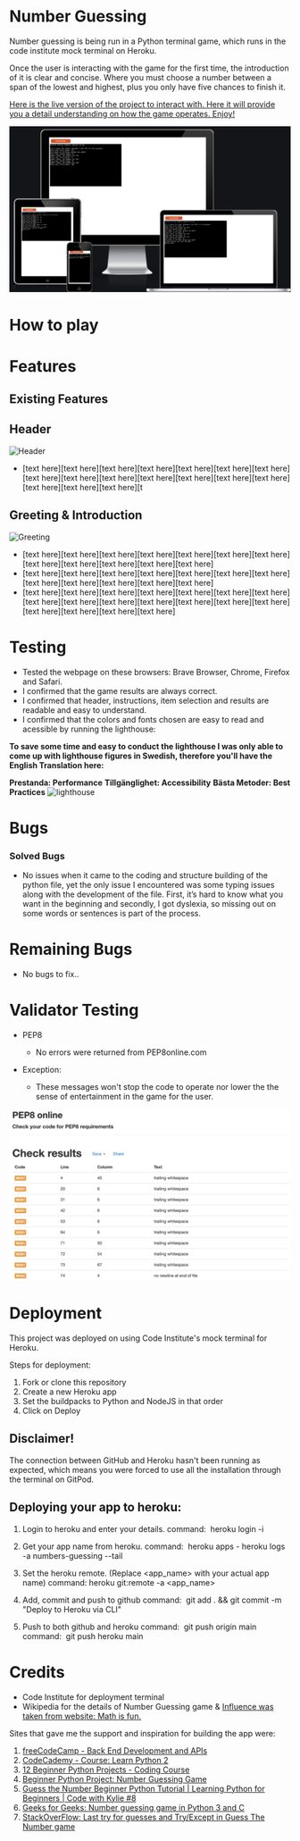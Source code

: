 # Number Guessing 
Number guessing is being run in a Python terminal game, which runs in the code institute mock terminal on Heroku.

Once the user is interacting with the game for the first time, the introduction of it is clear and concise. Where you must choose a number between a span of the lowest and highest, plus you only have five chances to finish it.  

[Here is the live version of the project to interact with. Here it will provide you a detail understanding on how the game operates. Enjoy!](https://numbers-guessing.herokuapp.com/)

![Responsive image](/assets/images/Number-guessing-image1.png)

# How to play


# Features

## Existing Features

## Header 
![Header](/assets/images/)

- [text here][text here][text here][text here][text here][text here][text here][text here][text here][text here][text here][text here][text here][text here][text here][text here][text here][t

## Greeting & Introduction
![Greeting](/assets/images/intro.png)

- [text here][text here][text here][text here][text here][text here][text here][text here][text here][text here][text here][text here]
- [text here][text here][text here][text here][text here][text here][text here][text here][text here][text here][text here][text here]
- [text here][text here][text here][text here][text here][text here][text here][text here][text here][text here][text here][text here][text here][text here][text here][text here][text here][text here]

# Testing 
- Tested the webpage on these browsers: Brave Browser, Chrome, Firefox and Safari. 
- I confirmed that the game results are always correct.
- I confirmed that header, instructions, item selection and results are readable and easy to understand. 
- I confirmed that the colors and fonts chosen are easy to read and acessible by running the lighthouse: 

**To save some time and easy to conduct the lighthouse I was only able to come up with lighthouse figures in Swedish, therefore you'll have the English Translation here:**

**Prestanda: Performance**
**Tillgänglighet: Accessibility**
**Bästa Metoder: Best Practices**
![lighthouse](/assets/images/lighthouse.new.png)



# Bugs 

### Solved Bugs

* No issues when it came to the coding and structure building of the python file, yet the only issue I encountered was some typing issues along with the development of the file. First, it’s hard to know what you want in the beginning and secondly, I got dyslexia, so missing out on some words or sentences is part of the process.  

# Remaining Bugs

 * No bugs to fix..       



# Validator Testing 


* PEP8

    * No errors were returned from PEP8online.com


* Exception:

    *  These messages won't stop the code to operate nor lower the the sense of entertainment in the game for the user.

![Results from PEP8online.com](/assets/images/PEP8.png)

# Deployment

This project was deployed on using Code Institute's mock terminal for Heroku.

Steps for deployment:

1. Fork or clone this repository
2. Create a new Heroku app
3. Set the buildpacks to Python and NodeJS in that order
4. Click on Deploy


## Disclaimer!

The connection between GitHub and Heroku hasn't been running as expected, which means you were forced to use all the 
installation through the terminal on GitPod. 


## Deploying your app to heroku:

1. Login to heroku and enter your details.
command:    heroku login -i

2. Get your app name from heroku.
command:    heroku apps - heroku logs -a numbers-guessing --tail

3. Set the heroku remote. (Replace <app_name> with your actual app name)
command:    heroku git:remote -a <app_name>

4. Add, commit and push to github
    command:    git add . && git commit -m "Deploy to Heroku via CLI"

5. Push to both github and heroku
command:    git push origin main
command:    git push heroku main



# Credits 

- Code Institute for deployment terminal
- Wikipedia for the details of Number Guessing game & [Influence was taken from website: Math is fun.](https://www.mathsisfun.com/games/guess_number.html)

Sites that gave me the support and inspiration for building the app were: 
1. [freeCodeCamp - Back End Development and APIs](https://www.freecodecamp.org/learn/)
2. [CodeCademy - Course: Learn Python 2](https://www.codecademy.com/)
3. [12 Beginner Python Projects - Coding Course](https://www.youtube.com/watch?v=8ext9G7xspg)
4. [Beginner Python Project: Number Guessing Game](https://www.youtube.com/watch?v=tKjL670MARY)
5. [Guess the Number Beginner Python Tutorial | Learning Python for Beginners | Code with Kylie #8](https://www.youtube.com/watch?v=ZsRMQHbx6Xc)
6. [Geeks for Geeks: Number guessing game in Python 3 and C](https://www.geeksforgeeks.org/number-guessing-game-in-python/)
7. [StackOverFlow: Last try for guesses and Try/Except in Guess The Number game](https://stackoverflow.com/questions/67330299/last-try-for-guesses-and-try-except-in-guess-the-number-game)

